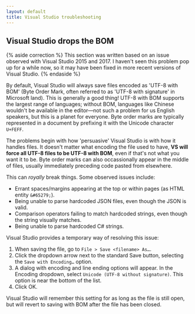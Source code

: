 ```yaml
---
layout: default
title: Visual Studio troubleshooting
---
```


## Visual Studio drops the BOM

{% aside correction %}
This section was written based on an issue observed with Visual Studio 2015 and 2017. I haven't seen this problem pop up for a while now, so it may have been fixed in more recent versions of Visual Studio.
{% endaside %}

By default, Visual Studio will always save files encoded as 'UTF-8 with BOM' (Byte Order Mark, often referred to as 'UTF-8 with signature' in Microsoft land). This is generally a good thing! UTF-8 with BOM supports the largest range of languages; without BOM, languages like Chinese wouldn't be available in the editor—not such a problem for us English speakers, but this is a planet for everyone. Byte order marks are typically represented in a document by prefixing it with the Unicode character `U+FEFF`. 

The problems begin with how 'persuasive' Visual Studio is with how it handles files. It doesn't matter what encoding the file used to have, **VS will force all UTF-8 files to be UTF-8 with BOM**, even if that's not what you want it to be. Byte order marks can also occassionally appear in the middle of files, usually immediately preceding code pasted from elsewhere. 

This can *royally* break things. Some observed issues include:

* Errant spaces/margins appearing at the top or within pages (as HTML entity `&#65279;`).
* Being unable to parse hardcoded JSON files, even though the JSON is valid.
* Comparison operators failing to match hardcoded strings, even though the string visually matches.
* Being unable to parse hardcoded C# strings.

Visual Studio provides a temporary way of resolving this issue:

1. When saving the file, go to `File > Save <filename> As…`.
2. Click the dropdown arrow next to the standard Save button, selecting the `Save with Encoding…` option.
3. A dialog with encoding and line ending options will appear. In the Encoding dropdown, select `Unicode (UTF-8 without signature)`. This option is near the bottom of the list. 
4. Click OK. 

Visual Studio will remember this setting for as long as the file is still open, but will revert to saving with BOM after the file has been closed. 
